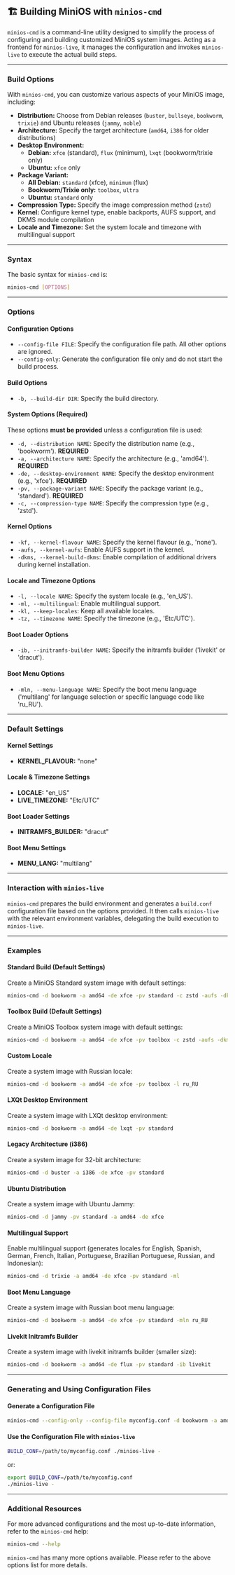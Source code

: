 ## 🏗️ Building MiniOS with `minios-cmd`

`minios-cmd` is a command-line utility designed to simplify the process of configuring and building customized MiniOS system images. Acting as a frontend for `minios-live`, it manages the configuration and invokes `minios-live` to execute the actual build steps.

---

### Build Options

With `minios-cmd`, you can customize various aspects of your MiniOS image, including:

- **Distribution:** Choose from Debian releases (`buster`, `bullseye`, `bookworm`, `trixie`) and Ubuntu releases (`jammy`, `noble`)
- **Architecture:** Specify the target architecture (`amd64`, `i386` for older distributions)
- **Desktop Environment:**
  - **Debian:** `xfce` (standard), `flux` (minimum), `lxqt` (bookworm/trixie only)
  - **Ubuntu:** `xfce` only
- **Package Variant:**
  - **All Debian:** `standard` (xfce), `minimum` (flux)
  - **Bookworm/Trixie only:** `toolbox`, `ultra`
  - **Ubuntu:** `standard` only
- **Compression Type:** Specify the image compression method (`zstd`)
- **Kernel:** Configure kernel type, enable backports, AUFS support, and DKMS module compilation
- **Locale and Timezone:** Set the system locale and timezone with multilingual support

---

### Syntax

The basic syntax for `minios-cmd` is:

```bash
minios-cmd [OPTIONS]
```

---

### Options

#### Configuration Options
- `--config-file FILE`: Specify the configuration file path. All other options are ignored.
- `--config-only`: Generate the configuration file only and do not start the build process.

#### Build Options
- `-b, --build-dir DIR`: Specify the build directory.

#### System Options (Required)
These options **must be provided** unless a configuration file is used:

- `-d, --distribution NAME`: Specify the distribution name (e.g., 'bookworm'). **REQUIRED**
- `-a, --architecture NAME`: Specify the architecture (e.g., 'amd64'). **REQUIRED**
- `-de, --desktop-environment NAME`: Specify the desktop environment (e.g., 'xfce'). **REQUIRED**
- `-pv, --package-variant NAME`: Specify the package variant (e.g., 'standard'). **REQUIRED**
- `-c, --compression-type NAME`: Specify the compression type (e.g., 'zstd').

#### Kernel Options
- `-kf, --kernel-flavour NAME`: Specify the kernel flavour (e.g., 'none').
- `-aufs, --kernel-aufs`: Enable AUFS support in the kernel.
- `-dkms, --kernel-build-dkms`: Enable compilation of additional drivers during kernel installation.

#### Locale and Timezone Options
- `-l, --locale NAME`: Specify the system locale (e.g., 'en_US').
- `-ml, --multilingual`: Enable multilingual support.
- `-kl, --keep-locales`: Keep all available locales.
- `-tz, --timezone NAME`: Specify the timezone (e.g., 'Etc/UTC').

#### Boot Loader Options
- `-ib, --initramfs-builder NAME`: Specify the initramfs builder ('livekit' or 'dracut').

#### Boot Menu Options
- `-mln, --menu-language NAME`: Specify the boot menu language ('multilang' for language selection or specific language code like 'ru_RU').

---

### Default Settings

#### Kernel Settings
- **KERNEL_FLAVOUR:** "none"

#### Locale & Timezone Settings
- **LOCALE:** "en_US"
- **LIVE_TIMEZONE:** "Etc/UTC"

#### Boot Loader Settings
- **INITRAMFS_BUILDER:** "dracut"

#### Boot Menu Settings
- **MENU_LANG:** "multilang"

---

### Interaction with `minios-live`

`minios-cmd` prepares the build environment and generates a `build.conf` configuration file based on the options provided. It then calls `minios-live` with the relevant environment variables, delegating the build execution to `minios-live`.

---

### Examples

#### Standard Build (Default Settings)
Create a MiniOS Standard system image with default settings:

```bash
minios-cmd -d bookworm -a amd64 -de xfce -pv standard -c zstd -aufs -dkms -kl
```

#### Toolbox Build (Default Settings)
Create a MiniOS Toolbox system image with default settings:

```bash
minios-cmd -d bookworm -a amd64 -de xfce -pv toolbox -c zstd -aufs -dkms -kl
```

#### Custom Locale
Create a system image with Russian locale:

```bash
minios-cmd -d bookworm -a amd64 -de xfce -pv toolbox -l ru_RU
```

#### LXQt Desktop Environment
Create a system image with LXQt desktop environment:

```bash
minios-cmd -d bookworm -a amd64 -de lxqt -pv standard
```

#### Legacy Architecture (i386)
Create a system image for 32-bit architecture:

```bash
minios-cmd -d buster -a i386 -de xfce -pv standard
```

#### Ubuntu Distribution
Create a system image with Ubuntu Jammy:

```bash
minios-cmd -d jammy -pv standard -a amd64 -de xfce
```

#### Multilingual Support
Enable multilingual support (generates locales for English, Spanish, German, French, Italian, Portuguese, Brazilian Portuguese, Russian, and Indonesian):

```bash
minios-cmd -d trixie -a amd64 -de xfce -pv standard -ml
```

#### Boot Menu Language
Create a system image with Russian boot menu language:

```bash
minios-cmd -d bookworm -a amd64 -de xfce -pv standard -mln ru_RU
```

#### Livekit Initramfs Builder
Create a system image with livekit initramfs builder (smaller size):

```bash
minios-cmd -d bookworm -a amd64 -de flux -pv standard -ib livekit
```

---

### Generating and Using Configuration Files

#### Generate a Configuration File

```bash
minios-cmd --config-only --config-file myconfig.conf -d bookworm -a amd64 -de xfce -pv standard
```

#### Use the Configuration File with `minios-live`

```bash
BUILD_CONF=/path/to/myconfig.conf ./minios-live -
```

or:

```bash
export BUILD_CONF=/path/to/myconfig.conf
./minios-live -
```

---

### Additional Resources

For more advanced configurations and the most up-to-date information, refer to the `minios-cmd` help:

```bash
minios-cmd --help
```

`minios-cmd` has many more options available. Please refer to the above options list for more details.

